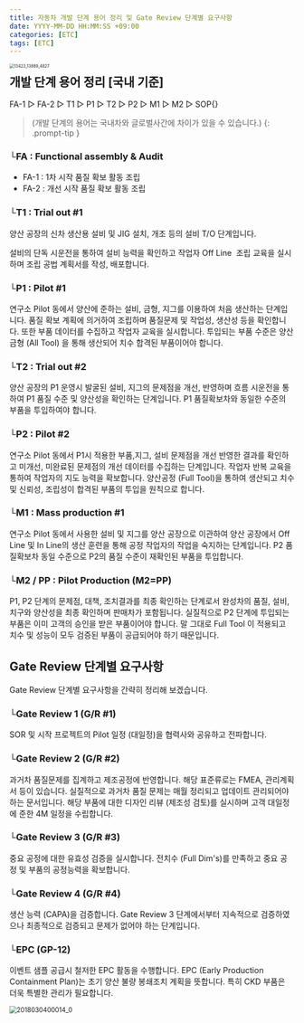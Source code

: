 ```yaml
---
title: 자동차 개발 단계 용어 정리 및 Gate Review 단계별 요구사항
date: YYYY-MM-DD HH:MM:SS +09:00
categories: [ETC]
tags: [ETC]
---
```


<img align = "left" src="{{site.url}}/images/2024-04-17-images_test/13423_13889_4827.png" alt="13423_13889_4827" style="zoom:50%;" />

## 개발 단계 용어 정리 [국내 기준]
FA-1 ▷ FA-2 ▷ T1 ▷ P1 ▷ T2 ▷ P2 ▷ M1 ▷ M2 ▷ SOP{}
> (개발 단계의 용어는 국내차와 글로벌사간에 차이가 있을 수 있습니다.)
{: .prompt-tip }

### └FA : Functional assembly & Audit
- FA-1 : 1차 시작 품질 확보 활동 조립
- FA-2 : 개선 시작 품질 확보 활동 조립

### └T1 : Trial out #1
양산 공장의 신차 생산용 설비 및 JIG 설치, 개조 등의 설비 T/O 단계입니다.

설비의 단독 시운전을 통하여 설비 능력을 확인하고 작업자 Off Line  조립 교육을 실시하며 조립 공법 계획서를 작성, 배포합니다.

### └P1 : Pilot #1
연구소 Pilot 동에서 양산에 준하는 설비, 금형, 지그를 이용하여 처음 생산하는 단계입니다.
품질 확보 계획에 의거하여 조립하며 품질문제 및 작업성, 생산성 등을 확인합니다.
또한 부품 데이터를 수집하고 작업자 교육을 실시합니다.
투입되는 부품 수준은 양산 금형 (All Tool) 을 통해 생산되어 치수 합격된 부품이어야 합니다.

### └T2 : Trial out #2
양산 공장의 P1 운영시 발굴된 설비, 지그의 문제점을 개선, 반영하며 흐름 시운전을 통하여 P1 품질 수준 및 양산성을 확인하는 단계입니다.
P1 품질확보차와 동일한 수준의 부품을 투입하여야 합니다.

### └P2 : Pilot #2
연구소 Pilot 동에서 P1시 적용한 부품,지그, 설비 문제점을 개선 반영한 결과를 확인하고 미개선, 미완료된 문제점의 개선 데이터를 수집하는 단계입니다.
작업자 반복 교육을 통하여 작업자의 지도 능력을 확보합니다.
양산공정 (Full Tool)을 통하여 생산되고 치수 및 신뢰성, 조립성이 합격된 부품의 투입을 원칙으로 합니다.

### └M1 : Mass production #1
연구소 Pilot 동에서 사용한 설비 및 지그를 양산 공장으로 이관하여 양산 공장에서 Off Line 및 In Line의 생산 훈련을 통해 공정 작업자의 작업을 숙지하는 단계입니다.
P2 품질확보차 동일 수준으로 P2의 품질 수준이 재확인된 부품을 투입합니다.

### └M2 / PP : Pilot Production (M2=PP)
P1, P2 단계의 문제점, 대책, 조치결과를 최종 확인하는 단계로서 완성차의 품질, 설비, 치구와 양산성을 최종 확인하며 판매차가 포함됩니다.
실질적으로 P2 단계에 투입되는 부품은 이미 고객의 승인을 받은 부품이어야 합니다.
말 그대로 Full Tool 이 적용되고 치수 및 성능이 모두 검증된 부품이 공급되어야 하기 때문입니다.

## Gate Review 단계별 요구사항
Gate Review 단계별 요구사항을 간략히 정리해 보겠습니다.

### └Gate Review 1 (G/R #1)
SOR 및 시작 프로젝트의 Pilot 일정 (대일정)을 협력사와 공유하고 전파합니다.

### └Gate Review 2 (G/R #2)
과거차 품질문제를 집계하고 제조공정에 반영합니다. 해당 표준류로는 FMEA, 관리계획서 등이 있습니다.
실질적으로 과거차 품질 문제는 매월 정리되고 업데이트 관리되어야 하는 문서입니다.
해당 부품에 대한 디자인 리뷰 (제조성 검토)를 실시하며 고객 대일정에 준한 4M 일정을 수립합니다.

### └Gate Review 3 (G/R #3)
중요 공정에 대한 유효성 검증을 실시합니다.
전치수 (Full Dim's)를 만족하고 중요 공정 및 부품의 공정능력을 확보합니다.

### └Gate Review 4 (G/R #4)
생산 능력 (CAPA)을 검증합니다.
Gate Review 3 단계에서부터 지속적으로 검증하였으나 최종적으로 검증되고 문제가 없어야 하는 단계입니다.

### └EPC (GP-12)
이벤트 샘플 공급시 철저한 EPC 활동을 수행합니다.
EPC (Early Production Containment Plan)는 초기 양산 불량 봉쇄조치 계획을 뜻합니다.
특히 CKD 부품은 더욱 특별한 관리가 필요합니다.




<img align = "left" src="{{site.url}}/images/2024-04-17-images_test/2018030400014_0.png" alt="2018030400014_0" style="zoom:80%;" />

